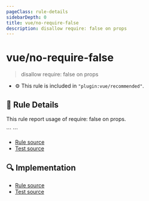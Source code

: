 ```yaml
---
pageClass: rule-details
sidebarDepth: 0
title: vue/no-require-false
description: disallow require: false on props
---
```

# vue/no-require-false
> disallow require: false on props

- :gear: This rule is included in `"plugin:vue/recommended"`.

## :book: Rule Details

This rule report usage of require: false on props.

<eslint-code-block :rules="{'vue/no-require-false': ['error']}">
```
<script>
/* ✗ BAD */
export default {
  props: {
    foo: String,
    require: false
  },
}
/* ✗ GOOD */
export default {
  props: {
    foo: String
  },
}
</script>
```
</eslint-code-block>

- [Rule source](https://github.com/vuejs/eslint-plugin-vue/blob/master/lib/rules/no-require-false.js)
- [Test source](https://github.com/vuejs/eslint-plugin-vue/blob/master/tests/lib/rules/no-require-false.js)

## :mag: Implementation

- [Rule source](https://github.com/vuejs/eslint-plugin-vue/blob/master/lib/rules/no-dupe-keys.js)
- [Test source](https://github.com/vuejs/eslint-plugin-vue/blob/master/tests/lib/rules/no-dupe-keys.js)
